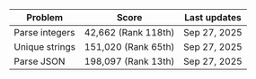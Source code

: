 |   Problem |   Score   | Last updates |
| --------- | --------- | ------------ |
| Parse integers | 42,662 (Rank 118th) | Sep 27, 2025 |
| Unique strings | 151,020 (Rank 65th) | Sep 27, 2025 |
| Parse JSON     | 198,097 (Rank 13th) | Sep 27, 2025 |

